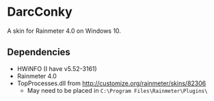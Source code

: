 # DarcConky

A skin for Rainmeter 4.0 on Windows 10.


## Dependencies

* HWiNFO (I have v5.52-3161)
* Rainmeter 4.0 
* TopProcesses.dll from http://customize.org/rainmeter/skins/82306 
    * May need to be placed in `C:\Program Files\Rainmeter\Plugins\`
